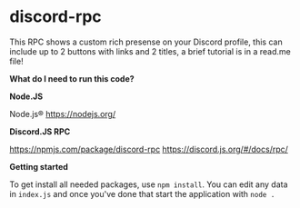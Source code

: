 # discord-rpc
This RPC shows a custom rich presense on your Discord profile, this can include up to 2 buttons with links and 2 titles, a brief tutorial is in a read.me file!

**What do I need to run this code?**

**Node.JS**

Node.js® https://nodejs.org/

**Discord.JS RPC**

https://npmjs.com/package/discord-rpc https://discord.js.org/#/docs/rpc/

**Getting started**

To get install all needed packages, use `npm install`. You can edit any data in `index.js` and once you've done that start the application with `node .`
